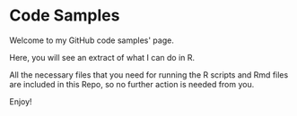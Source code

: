 # Code Samples

Welcome to my GitHub code samples' page.

Here, you will see an extract of what I can do in R.

All the necessary files that you need for running the R scripts and Rmd files are included in this Repo, so no further action is needed from you.

Enjoy!
